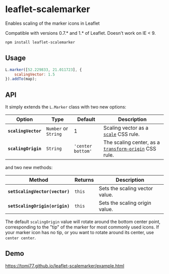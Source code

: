 # leaflet-scalemarker
Enables scaling of the marker icons in Leaflet

Compatible with versions 0.7.* and 1.* of Leaflet. Doesn't work on IE < 9.

```bash
npm install leaflet-scalemarker
```

Usage
---

```js
L.marker([52.229833, 21.011723], {
    scalingVector: 1.5
}).addTo(map);
```

API
---

It simply extends the `L.Marker` class with two new options:

Option | Type | Default | Description  
-------|------|---------|------------
**`scalingVector`** | `Number` or `String` | 1 | Scaling vector as a [`scale`](https://developer.mozilla.org/en-US/docs/Web/CSS/transform-function/scale) CSS rule.
**`scalingOrigin`** | `String` | `'center bottom'` | The scaling center, as a [`transform-origin`](https://developer.mozilla.org/en-US/docs/Web/CSS/transform-origin) CSS rule.

and two new methods:

Method | Returns | Description
-------|---------|------------
**`setScalingVector(vector)`** | `this` | Sets the scaling vector value.
**`setScalingOrigin(origin)`** | `this` | Sets the scaling origin value.

The default `scalingOrigin` value will rotate around the bottom center point, corresponding to the "tip" of the marker for most commonly used icons. If your marker icon has no tip, or you want to rotate around its center, use `center center`.

Demo
---
https://tomi77.github.io/leaflet-scalemarker/example.html
